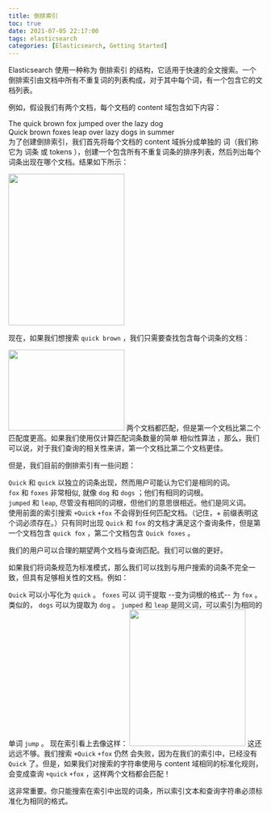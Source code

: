 ```yaml
---
title: 倒排索引
toc: true
date: 2021-07-05 22:17:00
tags: elasticsearch
categories: [Elasticsearch, Getting Started]
---
```



Elasticsearch 使用一种称为 倒排索引 的结构，它适用于快速的全文搜索。一个倒排索引由文档中所有不重复词的列表构成，对于其中每个词，有一个包含它的文档列表。  

例如，假设我们有两个文档，每个文档的 content 域包含如下内容：  

The quick brown fox jumped over the lazy dog  
Quick brown foxes leap over lazy dogs in summer  
为了创建倒排索引，我们首先将每个文档的 content 域拆分成单独的 词（我们称它为 词条 或 tokens ），创建一个包含所有不重复词条的排序列表，然后列出每个词条出现在哪个文档。结果如下所示：

<img src="https://oscimg.oschina.net/oscnet/up-ea663f731dfb8db97706ffd2d34a2297576.png" width=230 height=300>  

现在，如果我们想搜索 `quick brown` ，我们只需要查找包含每个词条的文档：  

<img src="https://oscimg.oschina.net/oscnet/up-6b1b6fb36d1467bfab8d222ace66f4f3dc7.png" width=230 height=160>
两个文档都匹配，但是第一个文档比第二个匹配度更高。如果我们使用仅计算匹配词条数量的简单 相似性算法 ，那么，我们可以说，对于我们查询的相关性来讲，第一个文档比第二个文档更佳。  

但是，我们目前的倒排索引有一些问题：

`Quick` 和 `quick` 以独立的词条出现，然而用户可能认为它们是相同的词。  
`fox` 和 `foxes` 非常相似, 就像 `dog` 和 `dogs` ；他们有相同的词根。  
`jumped` 和 `leap`, 尽管没有相同的词根，但他们的意思很相近。他们是同义词。  
使用前面的索引搜索 `+Quick` `+fox` 不会得到任何匹配文档。（记住，+ 前缀表明这个词必须存在。）只有同时出现 `Quick` 和 `fox` 的文档才满足这个查询条件，但是第一个文档包含 `quick fox` ，第二个文档包含 `Quick foxes` 。

我们的用户可以合理的期望两个文档与查询匹配。我们可以做的更好。

如果我们将词条规范为标准模式，那么我们可以找到与用户搜索的词条不完全一致，但具有足够相关性的文档。例如：

`Quick` 可以小写化为 `quick` 。
`foxes` 可以 词干提取 --变为词根的格式-- 为 `fox` 。类似的， `dogs` 可以为提取为 `dog` 。
`jumped` 和 `leap` 是同义词，可以索引为相同的单词 `jump` 。
现在索引看上去像这样：
<img src="https://oscimg.oschina.net/oscnet/up-5ee716c408738e8394f2d9809f8be8354ba.png" width=230 height=270>
这还远远不够。我们搜索 `+Quick` `+fox` 仍然 会失败，因为在我们的索引中，已经没有 `Quick` 了。但是，如果我们对搜索的字符串使用与 content 域相同的标准化规则，会变成查询 `+quick` `+fox` ，这样两个文档都会匹配！

这非常重要。你只能搜索在索引中出现的词条，所以索引文本和查询字符串必须标准化为相同的格式。

